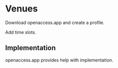 # Venues

Download openaccess.app and create a profile.

Add time slots.

## Implementation

openaccess.app provides help with implementation.
